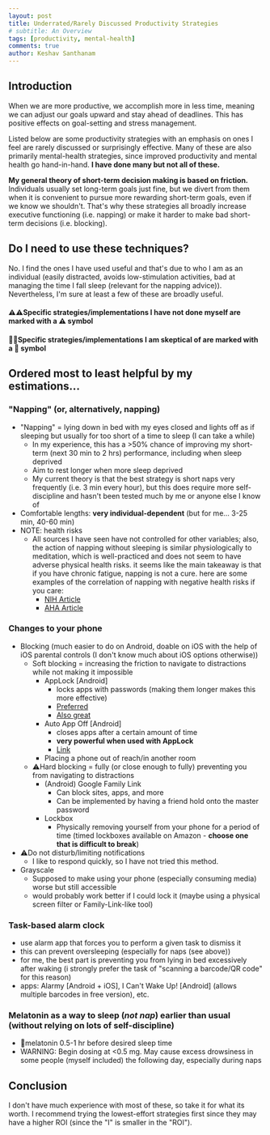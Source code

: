 ```yaml
---
layout: post
title: Underrated/Rarely Discussed Productivity Strategies
# subtitle: An Overview
tags: [productivity, mental-health]
comments: true
author: Keshav Santhanam
---
```


## Introduction

When we are more productive, we accomplish more in less time, meaning we can adjust our goals upward and stay ahead of deadlines. This has positive effects on goal-setting and stress management. 

Listed below are some productivity strategies with an emphasis on ones I feel are rarely discussed or surprisingly effective. Many of these are also primarily mental-health strategies, since improved productivity and mental health go hand-in-hand. **I have done many but not all of these.**

**My general theory of short-term decision making is based on friction.** Individuals usually set long-term goals just fine, but we divert from them when it is convenient to pursue more rewarding short-term goals, even if we know we shouldn't. That's why these strategies all broadly increase executive functioning (i.e. napping) or make it harder to make bad short-term decisions (i.e. blocking). 

## Do I need to use these techniques?

No. I find the ones I have used useful and that's due to who I am as an individual (easily distracted, avoids low-stimulation activities, bad at managing the time I fall sleep (relevant for the napping advice)). Nevertheless, I'm sure at least a few of these are broadly useful. 

#### **⚠️⚠️Specific strategies/implementations I have not done myself are marked with a ⚠️ symbol**
#### **🚩🚩Specific strategies/implementations I am skeptical of are marked with a 🚩 symbol**


## Ordered most to least helpful by my estimations...

### "Napping" (or, alternatively, napping)
- "Napping" = lying down in bed with my eyes closed and lights off as if sleeping but usually for too short of a time to sleep (I can take a while)
	- In my experience, this has a >50% chance of improving my short-term (next 30 min to 2 hrs) performance, including when sleep deprived
	- Aim to rest longer when more sleep deprived
	- My current theory is that the best strategy is short naps very frequently (i.e. 3 min every hour), but this does require more self-discipline and hasn't been tested much by me or anyone else I know of
- Comfortable lengths: **very individual-dependent** (but for me... 3-25 min, 40-60 min)
- NOTE: health risks
	- All sources I have seen have not controlled for other variables; also, the action of napping without sleeping is similar physiologically to meditation, which is well-practiced and does not seem to have adverse physical health risks. it seems like the main takeaway is that if you have chronic fatigue, napping is not a cure. here are some examples of the correlation of napping with negative health risks if you care: 
		- [NIH Article](https://www.nhlbi.nih.gov/news/2023/researchers-study-how-daytime-naps-may-influence-health)
		- [AHA Article](https://newsroom.heart.org/news/study-shows-link-between-frequent-naps-and-high-blood-pressure)

### Changes to your phone
- Blocking (much easier to do on Android, doable on iOS with the help of iOS parental controls (I don't know much about iOS options otherwise))
	- Soft blocking = increasing the friction to navigate to distractions while not making it impossible
		- AppLock [Android]
			- locks apps with passwords (making them longer makes this more effective)
			- [Preferred](https://play.google.com/store/apps/details?id=com.gamemalt.applocker)
			- [Also great](https://play.google.com/store/apps/details?id=com.sp.protector.free)
		- Auto App Off [Android]
			- closes apps after a certain amount of time
			- **very powerful when used with AppLock**
			- [Link](https://play.google.com/store/apps/details?id=com.aozora_create.appofftimer&hl=en_US&gl=US)
		- Placing a phone out of reach/in another room
	- ⚠️Hard blocking = fully (or close enough to fully) preventing you from navigating to distractions
		- (Android) Google Family Link
			- Can block sites, apps, and more
			- Can be implemented by having a friend hold onto the master password
		- Lockbox
			- Physically removing yourself from your phone for a period of time (timed lockboxes available on Amazon - **choose one that is difficult to break**)
- ⚠️Do not disturb/limiting notifications
	- I like to respond quickly, so I have not tried this method. 
- Grayscale 
	- Supposed to make using your phone (especially consuming media) worse but still accessible
	- would probably work better if I could lock it (maybe using a physical screen filter or Family-Link-like tool)


### Task-based alarm clock
- use alarm app that forces you to perform a given task to dismiss it
- this can prevent oversleeping (especially for naps (see above))
- for me, the best part is preventing you from lying in bed excessively after waking (i strongly prefer the task of "scanning a barcode/QR code" for this reason)
- apps: Alarmy [Android + iOS], I Can't Wake Up! [Android] (allows multiple barcodes in free version), etc. 
	
### Melatonin as a way to sleep (*not nap*) earlier than usual (without relying on lots of self-discipline)
- 🚩melatonin 0.5-1 hr before desired sleep time 
- WARNING: Begin dosing at <0.5 mg. May cause excess drowsiness in some people (myself included) the following day, especially during naps

## Conclusion
I don't have much experience with most of these, so take it for what its worth. I recommend trying the lowest-effort strategies first since they may have a higher ROI (since the "I" is smaller in the "ROI").